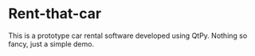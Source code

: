 # Rent-that-car
This is a prototype car rental software developed using QtPy. Nothing so fancy, just a simple demo.
